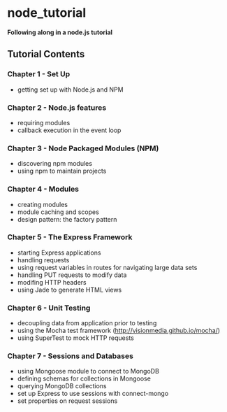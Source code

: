 node_tutorial
=============

__Following along in a node.js tutorial__

## Tutorial Contents

### Chapter 1 - Set Up
* getting set up with Node.js and NPM

### Chapter 2 - Node.js features
* requiring modules
* callback execution in the event loop

### Chapter 3 - Node Packaged Modules (NPM)
* discovering npm modules
* using npm to maintain projects

### Chapter 4 - Modules
* creating modules
* module caching and scopes
* design pattern: the factory pattern

### Chapter 5 - The Express Framework
* starting Express applications
* handling requests
* using request variables in routes for navigating large data sets
* handling PUT requests to modify data
* modifing HTTP headers
* using Jade to generate HTML views

### Chapter 6 - Unit Testing
* decoupling data from application prior to testing
* using the Mocha test framework (http://visionmedia.github.io/mocha/)
* using SuperTest to mock HTTP requests

### Chapter 7 - Sessions and Databases
* using Mongoose module to connect to MongoDB
* defining schemas for collections in Mongoose
* querying MongoDB collections
* set up Express to use sessions with connect-mongo
* set properties on request sessions

